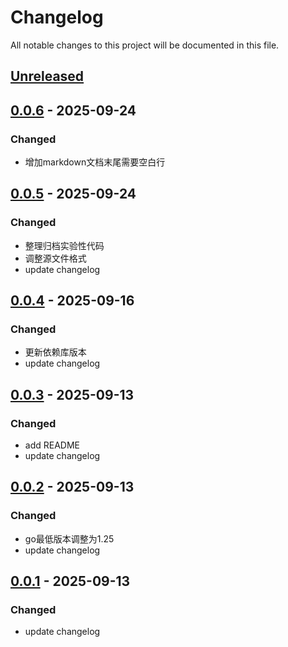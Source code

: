 # Changelog
All notable changes to this project will be documented in this file.

## [Unreleased]

## [0.0.6] - 2025-09-24
### Changed
- 增加markdown文档末尾需要空白行

## [0.0.5] - 2025-09-24
### Changed
- 整理归档实验性代码
- 调整源文件格式
- update changelog

## [0.0.4] - 2025-09-16
### Changed
- 更新依赖库版本
- update changelog

## [0.0.3] - 2025-09-13
### Changed
- add README
- update changelog

## [0.0.2] - 2025-09-13
### Changed
- go最低版本调整为1.25
- update changelog

## [0.0.1] - 2025-09-13
### Changed
- update changelog


[Unreleased]: https://gitee.com/quant1x/zero-sum.git/compare/v0.0.6...HEAD
[0.0.6]: https://gitee.com/quant1x/zero-sum.git/compare/v0.0.5...v0.0.6
[0.0.5]: https://gitee.com/quant1x/zero-sum.git/compare/v0.0.4...v0.0.5
[0.0.4]: https://gitee.com/quant1x/zero-sum.git/compare/v0.0.3...v0.0.4
[0.0.3]: https://gitee.com/quant1x/zero-sum.git/compare/v0.0.2...v0.0.3
[0.0.2]: https://gitee.com/quant1x/zero-sum.git/compare/v0.0.1...v0.0.2

[0.0.1]: https://gitee.com/quant1x/zero-sum.git/releases/tag/v0.0.1
